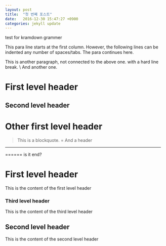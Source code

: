 ```yaml
---
layout: post
title:  "첫 번째 포스트"
date:   2016-12-30 15:47:27 +0900
categories: jekyll update
---
```


test for kramdown grammer

This para line starts at the first column. However,
      the following lines can be indented any number of spaces/tabs.
   The para continues here.
   
This is another paragraph, not connected to the above one.
with a hard line break. \\
And another one.

First level header
======

Second level header
------

   Other first level header
=

> This is a blockquote.
=
And a header
------

======
is it end?


# First level header
This is the content of the first level header

### Third level header ###
This is the content of the third level header

## Second level header ##
This is the content of the second level header